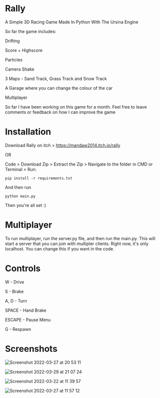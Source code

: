 # Rally

A Simple 3D Racing Game Made In Python With The Ursina Engine

So far the game includes:

Drifting

Score + Highscore

Particles

Camera Shake

3 Maps - Sand Track, Grass Track and Snow Track

A Garage where you can change the colour of the car

Multiplayer

So far I have been working on this game for a month. Feel free to leave comments or feedback on how I can improve the game

# Installation

Download Rally on itch > https://mandaw2014.itch.io/rally

OR

Code > Download Zip > Extract the Zip > Navigate to the folder in CMD or Terminal > Run:

```
pip install -r requirements.txt
```

And then run

```
python main.py
```

Then you're all set :)

# Multiplayer

To run multiplayer, run the server.py file, and then run the main.py. This will start a server that you can join with multipler clients. Right now, it's only localhost. You can change this if you want in the code.

# Controls

W - Drive

S - Brake

A, D - Turn

SPACE - Hand Brake

ESCAPE - Pause Menu

G - Respawn

# Screenshots

![Screenshot 2022-03-27 at 20 53 11](https://user-images.githubusercontent.com/77012627/160865486-3f2768f4-1114-4e30-a67e-8ece0143489b.png)

![Screenshot 2022-03-29 at 21 07 24](https://user-images.githubusercontent.com/77012627/160865496-3769c22a-77fc-4973-a9fb-e01e4b4b3a69.png)

![Screenshot 2022-03-22 at 11 39 57](https://user-images.githubusercontent.com/77012627/160865468-18a249a1-b5bc-4cce-a8ab-ade66dde3af0.png)

![Screenshot 2022-03-27 at 11 57 12](https://user-images.githubusercontent.com/77012627/160865478-d4c32ff4-5c3d-4e88-9df2-66a05941079c.png)
